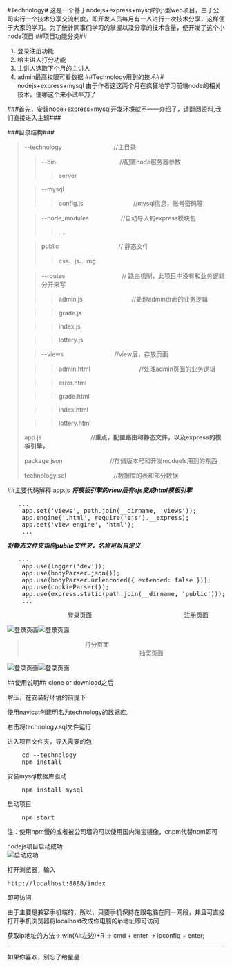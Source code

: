 #Technology#
这是一个基于nodejs+express+mysql的小型web项目，由于公司实行一个技术分享交流制度，即开发人员每月有一人进行一次技术分享，这样便于大家的学习。为了统计同事们学习的掌握以及分享的技术含量，便开发了这个小node项目
##项目功能分类##
1. 登录注册功能
2. 给主讲人打分功能
3. 主讲人选取下个月的主讲人
4. admin最高权限可看数据
##Technology用到的技术##
nodejs+express+mysql
由于作者这这两个月在疯狂地学习前端node的相关技术，便哪这个来小试牛刀了

###首先，安装node+express+mysql开发环境就不一一介绍了，请翻阅资料,我们直接进入主题###

###目录结构###

>--technology             &emsp;&emsp;&emsp;&emsp;&emsp;&emsp;&emsp;&emsp; //主目录  
>
>>--bin               &emsp;&emsp;&emsp;&emsp;&emsp;&emsp;&emsp;&emsp;&emsp;&emsp; //配置node服务器参数
>>>server      
>
>>--mysql      
>>>config.js        &emsp;&emsp;&emsp;&emsp;&emsp;&emsp;&emsp;&emsp;//mysql信息，账号密码等
>
>>--node_modules  &emsp;&emsp;&emsp;&emsp;&emsp;//自动导入的express模块包
>>>....  
>
>>public         &emsp;&emsp;&emsp; &emsp; &emsp;&emsp;&emsp;&emsp;&emsp;//  静态文件
>>>css、js、img
>
>>--routes      &emsp; &emsp; &emsp; &emsp; &emsp;&emsp;&emsp;&emsp;// 路由机制，此项目中没有和业务逻辑分开来写
>>>admin.js   &emsp; &emsp; &emsp; &emsp;&emsp;&emsp;&emsp;//处理admin页面的业务逻辑
>
>>>grade.js
>
>>>index.js
>
>>>lottery.js
>
>>--views           &emsp; &emsp; &emsp; &emsp;&emsp;&emsp;&emsp;           //view层，存放页面
>
>>>admin.html     &emsp; &emsp; &emsp; &emsp;&emsp;&emsp;&emsp;//处理admin页面的业务逻辑
>
>>>error.html
>
>>>grade.html
>
>>>index.html
>
>>>lottery.html
>
>app.js               &emsp; &emsp; &emsp; &emsp;&emsp;&emsp;&emsp;//**重点，配置路由和静态文件，以及express的模板引擎，**
>
>package.json          &emsp; &emsp;&emsp; &emsp;&emsp;&emsp;&emsp;//存储版本号和开发moduels用到的东西
>
>technology.sql  &emsp; &emsp;&emsp; &emsp;&emsp;&emsp;&emsp;//数据库的表和部分数据


##主要代码解释     app.js
***将模板引擎的view层有ejs变成html模板引擎***

<pre> 	...	
	app.set('views', path.join(__dirname, 'views'));  
	app.engine('.html', require('ejs').__express);
	app.set('view engine', 'html');	
	...
</pre>
***将静态文件夹指向public文件夹，名称可以自定义***
<pre>	...
	app.use(logger('dev'));
	app.use(bodyParser.json());
	app.use(bodyParser.urlencoded({ extended: false }));
	app.use(cookieParser());
	app.use(express.static(path.join(__dirname, 'public')));
	...
</pre>
>
&emsp;&emsp;&emsp;&emsp;&emsp;&emsp;&emsp;&emsp;&emsp;&emsp;登录页面  &emsp;&emsp;&emsp;&emsp;&emsp;&emsp;&emsp;&emsp;&emsp;&emsp;&emsp;&emsp;&emsp;&emsp;&emsp;注册页面
>
![登录页面](/pages/login.png)![登录页面](/pages/zhuce.png)  

>&emsp;&emsp;&emsp;&emsp;&emsp;&emsp;&emsp;&emsp;&emsp;&emsp;打分页面  &emsp;&emsp;&emsp;&emsp;&emsp;&emsp;&emsp;&emsp;&emsp;&emsp;&emsp;&emsp;&emsp;&emsp;&emsp;&emsp;&emsp;&emsp;&emsp;抽奖页面
>
![登录页面](/pages/grade.png)![登录页面](/pages/lottery.png)

##使用说明##
clone or download之后  
  
解压，在安装好环境的前提下  

使用navicat创建明名为technology的数据库, 

右击将technology.sql文件运行  
  
进入项目文件夹，导入需要的包
<pre>
	cd --technology  
	npm install
</pre>
安装mysql数据库驱动  
<pre>
	npm install mysql
</pre>
启动项目
<pre>
	npm start
</pre>
注：使用npm慢的或者被公司墙的可以使用国内淘宝镜像，cnpm代替npm即可

nodejs项目启动成功  
![启动成功](/pages/success.png)

打开浏览器，输入<pre>http://localhost:8888/index</pre>即可访问,


由于主要是兼容手机端的，所以，只要手机保持在跟电脑在同一网段，并且可直接打开手机浏览器将localhost改成你电脑的ip地址即可访问

获取ip地址的方法-> win(Alt左边)+R -> cmd + enter -> ipconfig + enter;

----

如果你喜欢，别忘了给星星